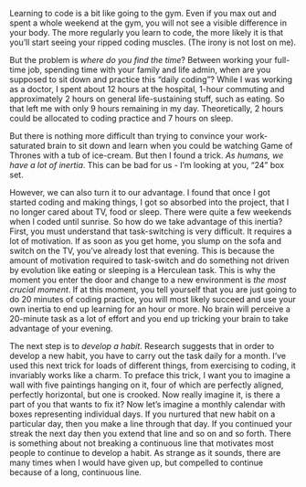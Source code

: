 Learning to code is a bit like going to the gym. 
Even if you max out and spent a whole weekend at the gym, you will not see a visible difference in your body. The more regularly you learn to code, the more likely it is that you’ll start seeing your ripped coding muscles. (The irony is not lost on me). 

But the problem is *where do you find the time*? Between working your full-time job, spending time with your family and life admin, when are you supposed to sit down and practice this “daily coding”? 
While I was working as a doctor, I spent about 12 hours at the hospital, 1-hour commuting and approximately 2 hours on general life-sustaining stuff, such as eating. So that left me with only 9 hours remaining in my day. Theoretically, 2 hours could be allocated to coding practice and 7 hours on sleep. 

But there is nothing more difficult than trying to convince your work-saturated brain to sit down and learn when you could be watching Game of Thrones with a tub of ice-cream. But then I found a trick. *As humans, we have a lot of inertia*. This can be bad for us - I’m looking at you, “24” box set. 

However, we can also turn it to our advantage. I found that once I got started coding and making things, I got so absorbed into the project, that I no longer cared about TV, food or sleep. There were quite a few weekends when I coded until sunrise. 
So how do we take advantage of this inertia? First, you must understand that task-switching is very difficult. It requires a lot of motivation. If as soon as you get home, you slump on the sofa and switch on the TV, you’ve already lost that evening. This is because the amount of motivation required to task-switch and do something not driven by evolution like eating or sleeping is a Herculean task. 
This is why the moment you enter the door and change to a new environment is *the most crucial moment*. If at this moment, you tell yourself that you are just going to do 20 minutes of coding practice, you will most likely succeed and use your own inertia to end up learning for an hour or more. No brain will perceive a 20-minute task as a lot of effort and you end up tricking your brain to take advantage of your evening. 

The next step is to *develop a habit*. Research suggests that in order to develop a new habit, you have to carry out the task daily for a month. I’ve used this next trick for loads of different things, from exercising to coding, it invariably works like a charm. 
To preface this trick, I want you to imagine a wall with five paintings hanging on it, four of which are perfectly aligned, perfectly horizontal, but one is crooked. Now really imagine it, is there a part of you that wants to fix it? Now let’s imagine a monthly calendar with boxes representing individual days. If you nurtured that new habit on a particular day, then you make a line through that day. If you continued your streak the next day then you extend that line and so on and so forth. There is something about not breaking a continuous line that motivates most people to continue to develop a habit. As strange as it sounds, there are many times when I would have given up, but compelled to continue because of a long, continuous line. 